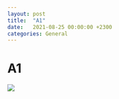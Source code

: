 ```yaml
---
layout: post
title:  "A1"
date:   2021-08-25 00:00:00 +2300
categories: General
---
```


# A1

![](https://miro.medium.com/max/1050/1*e_Loq49BI4WmN7o9ItTADg.gif)
